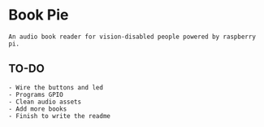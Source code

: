 # Book Pie
    An audio book reader for vision-disabled people powered by raspberry pi. 
## TO-DO
    - Wire the buttons and led
    - Programs GPIO
    - Clean audio assets
    - Add more books
    - Finish to write the readme